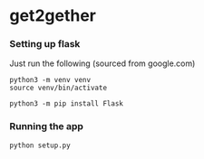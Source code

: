 # get2gether

### Setting up flask

Just run the following (sourced from google.com)
```
python3 -m venv venv
source venv/bin/activate

python3 -m pip install Flask
```

### Running the app
```
python setup.py
```